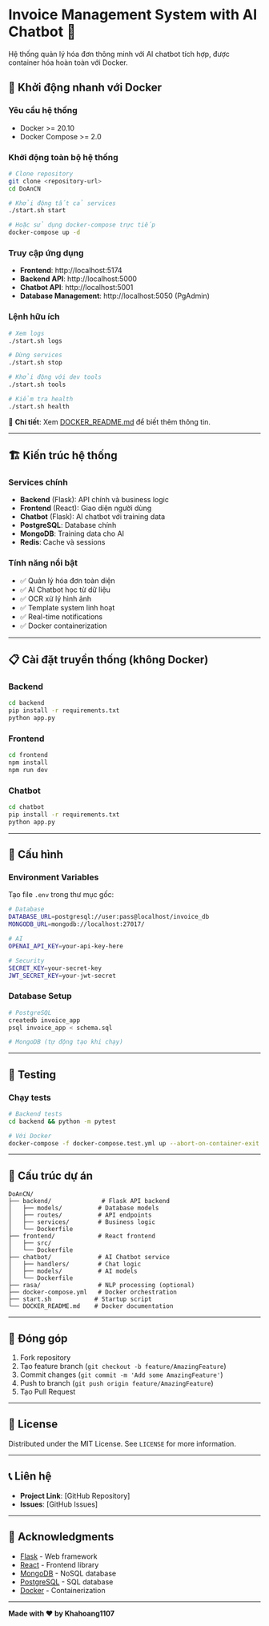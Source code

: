 # Invoice Management System with AI Chatbot 🤖

Hệ thống quản lý hóa đơn thông minh với AI chatbot tích hợp, được container hóa hoàn toàn với Docker.

## 🚀 Khởi động nhanh với Docker

### Yêu cầu hệ thống

- Docker >= 20.10
- Docker Compose >= 2.0

### Khởi động toàn bộ hệ thống

```bash
# Clone repository
git clone <repository-url>
cd DoAnCN

# Khởi động tất cả services
./start.sh start

# Hoặc sử dụng docker-compose trực tiếp
docker-compose up -d
```

### Truy cập ứng dụng

- **Frontend**: http://localhost:5174
- **Backend API**: http://localhost:5000
- **Chatbot API**: http://localhost:5001
- **Database Management**: http://localhost:5050 (PgAdmin)

### Lệnh hữu ích

```bash
# Xem logs
./start.sh logs

# Dừng services
./start.sh stop

# Khởi động với dev tools
./start.sh tools

# Kiểm tra health
./start.sh health
```

📖 **Chi tiết**: Xem [DOCKER_README.md](DOCKER_README.md) để biết thêm thông tin.

---

## 🏗️ Kiến trúc hệ thống

### Services chính

- **Backend** (Flask): API chính và business logic
- **Frontend** (React): Giao diện người dùng
- **Chatbot** (Flask): AI chatbot với training data
- **PostgreSQL**: Database chính
- **MongoDB**: Training data cho AI
- **Redis**: Cache và sessions

### Tính năng nổi bật

- ✅ Quản lý hóa đơn toàn diện
- ✅ AI Chatbot học từ dữ liệu
- ✅ OCR xử lý hình ảnh
- ✅ Template system linh hoạt
- ✅ Real-time notifications
- ✅ Docker containerization

---

## 📋 Cài đặt truyền thống (không Docker)

### Backend

```bash
cd backend
pip install -r requirements.txt
python app.py
```

### Frontend

```bash
cd frontend
npm install
npm run dev
```

### Chatbot

```bash
cd chatbot
pip install -r requirements.txt
python app.py
```

---

## 🔧 Cấu hình

### Environment Variables

Tạo file `.env` trong thư mục gốc:

```bash
# Database
DATABASE_URL=postgresql://user:pass@localhost/invoice_db
MONGODB_URL=mongodb://localhost:27017/

# AI
OPENAI_API_KEY=your-api-key-here

# Security
SECRET_KEY=your-secret-key
JWT_SECRET_KEY=your-jwt-secret
```

### Database Setup

```bash
# PostgreSQL
createdb invoice_app
psql invoice_app < schema.sql

# MongoDB (tự động tạo khi chạy)
```

---

## 🧪 Testing

### Chạy tests

```bash
# Backend tests
cd backend && python -m pytest

# Với Docker
docker-compose -f docker-compose.test.yml up --abort-on-container-exit
```

---

## 📁 Cấu trúc dự án

```
DoAnCN/
├── backend/              # Flask API backend
│   ├── models/          # Database models
│   ├── routes/          # API endpoints
│   ├── services/        # Business logic
│   └── Dockerfile
├── frontend/            # React frontend
│   ├── src/
│   └── Dockerfile
├── chatbot/             # AI Chatbot service
│   ├── handlers/        # Chat logic
│   ├── models/          # AI models
│   └── Dockerfile
├── rasa/                # NLP processing (optional)
├── docker-compose.yml   # Docker orchestration
├── start.sh            # Startup script
└── DOCKER_README.md    # Docker documentation
```

---

## 🤝 Đóng góp

1. Fork repository
2. Tạo feature branch (`git checkout -b feature/AmazingFeature`)
3. Commit changes (`git commit -m 'Add some AmazingFeature'`)
4. Push to branch (`git push origin feature/AmazingFeature`)
5. Tạo Pull Request

---

## 📝 License

Distributed under the MIT License. See `LICENSE` for more information.

---

## 📞 Liên hệ

- **Project Link**: [GitHub Repository]
- **Issues**: [GitHub Issues]

---

## 🙏 Acknowledgments

- [Flask](https://flask.palletsprojects.com/) - Web framework
- [React](https://reactjs.org/) - Frontend library
- [MongoDB](https://www.mongodb.com/) - NoSQL database
- [PostgreSQL](https://www.postgresql.org/) - SQL database
- [Docker](https://www.docker.com/) - Containerization

---

**Made with ❤️ by Khahoang1107**
